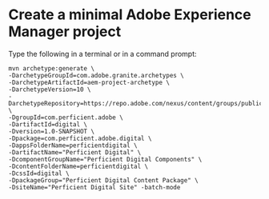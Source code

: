 # Create a minimal Adobe Experience Manager project

Type the following in a terminal or in a command prompt:

```shell
mvn archetype:generate \
-DarchetypeGroupId=com.adobe.granite.archetypes \
-DarchetypeArtifactId=aem-project-archetype \
-DarchetypeVersion=10 \
-DarchetypeRepository=https://repo.adobe.com/nexus/content/groups/public/ \
-DgroupId=com.perficient.adobe \
-DartifactId=digital \
-Dversion=1.0-SNAPSHOT \
-Dpackage=com.perficient.adobe.digital \
-DappsFolderName=perficientdigital \
-DartifactName="Perficient Digital" \
-DcomponentGroupName="Perficient Digital Components" \
-DcontentFolderName=perficientdigital \
-DcssId=digital \
-DpackageGroup="Perficient Digital Content Package" \
-DsiteName="Perficient Digital Site" -batch-mode
```
